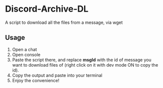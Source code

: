 # Discord-Archive-DL
A script to download all the files from a message, via wget
## Usage
1. Open a chat
2. Open console
3. Paste the script there, and replace **msgId** with the id of message you want to download files of (right click on it with dev mode ON to copy the id).
4. Copy the output and paste into your terminal
5. Enjoy the convenience!

